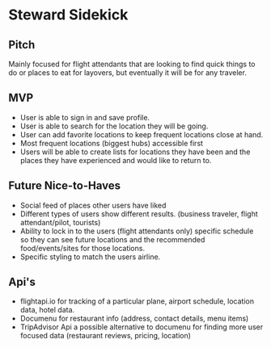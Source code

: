 # Steward Sidekick

## Pitch
Mainly focused for flight attendants that are looking to find quick things to do or places to eat for layovers, but eventually it will be for any traveler. 

## MVP
- User is able to sign in and save profile.
- User is able to search for the location they will be going.
- User can add favorite locations to keep frequent locations close at hand.
- Most frequent locations (biggest hubs) accessible first
- Users will be able to create lists for locations they have been and the places they have experienced and would like to return to.

## Future Nice-to-Haves
- Social feed of places other users have liked
- Different types of users show different results. (business traveler, flight attendant/pilot, tourists)
- Ability to lock in to the users (flight attendants only) specific schedule so they can see future locations and the recommended food/events/sites for those locations.
- Specific styling to match the users airline. 
 
## Api's
- flightapi.io for tracking of a particular plane, airport schedule, location data, hotel data.
- Documenu for restaurant info (address, contact details, menu items)
- TripAdvisor Api a possible alternative to documenu for finding more user focused data (restaurant reviews, pricing, location) 
